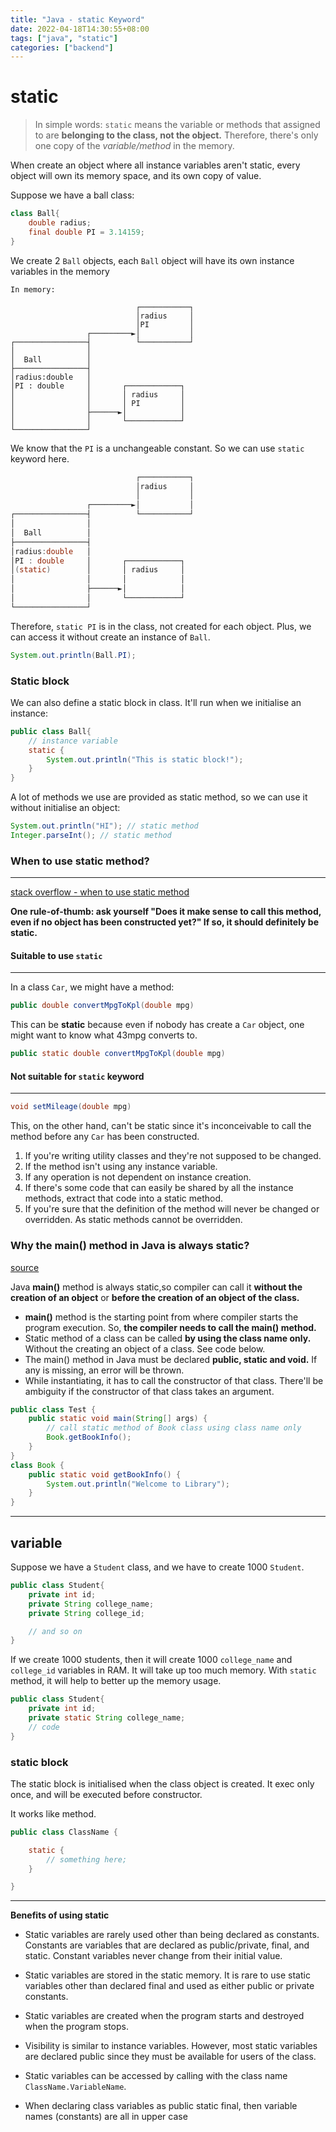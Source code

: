 ```yaml
---
title: "Java - static Keyword"
date: 2022-04-18T14:30:55+08:00
tags: ["java", "static"]
categories: ["backend"]
---
```


# static
> In simple words: `static` means the variable or methods that assigned to are **belonging to the class, not the object.** Therefore, there's only one copy of the *variable/method* in the memory.

When create an object where all instance variables aren't static, every object will own its memory space, and its own copy of value.


Suppose we have a ball class:
```java
class Ball{
    double radius;
    final double PI = 3.14159;
}
```

We create 2 `Ball` objects, each `Ball` object will have its own instance variables in the memory


```                            
In memory:

                            ┌───────────┐
                            │radius     │
                            │PI         │
                 ┌─────────►│           │
┌────────────────┤          └───────────┘
│                │
│  Ball          │
├────────────────┤
│radius:double   │
│PI : double     │       ┌────────────┐
│                │       │ radius     │
│                │       │ PI         │
│                ├──────►│            │
│                │       └────────────┘
└────────────────┘
```

We know that the `PI` is a unchangeable constant. So we can use `static` keyword here.
```java
                            ┌───────────┐
                            │radius     │
                            │           │
                 ┌─────────►│           │
┌────────────────┤          └───────────┘
│                │
│  Ball          │
├────────────────┤
│radius:double   │
│PI : double     │       ┌────────────┐
│(static)        │       │ radius     │
│                │       │            │
│                ├──────►│            │
│                │       └────────────┘
└────────────────┘
```

Therefore, `static PI` is in the class, not created for each object. 
Plus, we can access it without create an instance of `Ball`.
```java
System.out.println(Ball.PI);
```

### Static block
We can also define a static block in class. It'll run when we initialise an instance:
```java
public class Ball{
    // instance variable
    static {
        System.out.println("This is static block!");
    }
}
```

A lot of methods we use are provided as static method, so we can use it without initialise an object:
```java
System.out.println("HI"); // static method
Integer.parseInt(); // static method
```

### When to use static method?
---

[stack overflow - when to use static method](https://stackoverflow.com/questions/2671496/when-to-use-static-methods)

**One rule-of-thumb: ask yourself "Does it make sense to call this method, even if no object has been constructed yet?" If so, it should definitely be static.** 

#### Suitable to use `static`
---
In a class `Car`, we might have a method:
```java
public double convertMpgToKpl(double mpg)
```

This can be **static** because even if nobody has create a `Car` object, one might want to know what 43mpg converts to.
```java
public static double convertMpgToKpl(double mpg)
```

#### Not suitable for `static` keyword
---
```java
void setMileage(double mpg)
```
This, on the other hand, can't be static since it's inconceivable to call the method before any `Car` has been constructed.

1. If you're writing utility classes and they're not supposed to be changed.
2. If the method isn't using any instance variable.
3. If any operation is not dependent on instance creation.
4. If there's some code that can easily be shared by all the instance methods, extract that code into a static method.
5. If you're sure that the definition of the method will never be changed or overridden. As static methods cannot be overridden.

### Why the main() method in Java is always static?

[source](https://www.tutorialspoint.com/why-the-main-method-in-java-is-always-static)

Java **main()** method is always static,so compiler can call it **without the creation of an object** or **before the creation of an object of the class.** 

* **main()** method is the starting point from where compiler starts the program execution. So, **the compiler needs to call the main() method.** 
* Static method of a class can be called **by using the class name only.** Without the creating an object of a class. See code below.
* The main() method in Java must be declared **public, static and void.** If any is missing, an error will be thrown.
* While instantiating, it has to call the constructor of that class. There'll be ambiguity if the constructor of that class takes an argument.

```java
public class Test {
    public static void main(String[] args) {
        // call static method of Book class using class name only
        Book.getBookInfo();
    }
}
class Book {
    public static void getBookInfo() {
        System.out.println("Welcome to Library");
    }
}
```

---

## variable

Suppose we have a `Student` class, and we have to create 1000 `Student`.

```java
public class Student{
    private int id;
    private String college_name;
    private String college_id;

    // and so on
}
```

If we create 1000 students, then it will create 1000 `college_name` and `college_id` variables in RAM. It will take up too much memory. With `static` method, it will help to better up the memory usage.

```java
public class Student{
    private int id;
    private static String college_name;
    // code
}
```

### static block

The static block is initialised when the class object is created. It exec only once, and will be executed before constructor.

It works like method.

```java
public class ClassName {

    static { 
        // something here; 
    }

}
```


-----

**Benefits of using static** 

- Static variables are rarely used other than being declared as constants. Constants are variables that are declared as public/private, final, and static. Constant variables never change from their initial value.

- Static variables are stored in the static memory. It is rare to use static variables other than declared final and used as either public or private constants.

- Static variables are created when the program starts and destroyed when the program stops.

- Visibility is similar to instance variables. However, most static variables are declared public since they must be available for users of the class.

- Static variables can be accessed by calling with the class name `ClassName.VariableName`.

- When declaring class variables as public static final, then variable names (constants) are all in upper case



